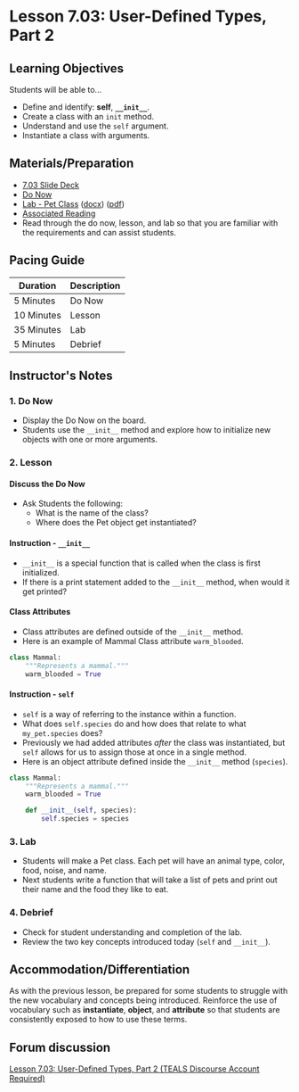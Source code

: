 # Lesson 7.03: User-Defined Types, Part 2

## Learning Objectives

Students will be able to...

* Define and identify: **self**, **`__init__`**.
* Create a class with an `init` method.
* Understand and use the `self` argument.
* Instantiate a class with arguments.

## Materials/Preparation

* [7.03 Slide Deck](https://github.com/TEALSK12/2nd-semester-introduction-to-computer-science/raw/master/units/7_unit/slidedecks/Intro%20Python%207.03%20TEALS.pptx)
* [Do Now][]
* [Lab - Pet Class][] ([docx][]) ([pdf][])
* [Associated Reading](https://tealsk12.github.io/2nd-semester-introduction-to-computer-science/readings.md#associatedreadings/7.2)
* Read through the do now, lesson, and lab so that you are familiar with the requirements and can assist students.

## Pacing Guide

| **Duration**   | **Description** |
| ---------- | ----------- |
| 5 Minutes  | Do Now      |
| 10 Minutes | Lesson      |
| 35 Minutes | Lab         |
| 5 Minutes | Debrief  |

## Instructor's Notes

### 1. Do Now

* Display the Do Now on the board.
* Students use the `__init__` method and explore how to initialize new objects with one or more arguments.

### 2. Lesson

#### Discuss the Do Now

* Ask Students the following:
  * What is the name of the class?
  * Where does the Pet object get instantiated?

#### Instruction - `__init__`

* `__init__` is a special function that is called when the class is first initialized.
* If there is a print statement added to the `__init__` method, when would it get printed?

#### Class Attributes

* Class attributes are defined outside of the `__init__` method.
* Here is an example of Mammal Class attribute `warm_blooded`.

```python
class Mammal:
    """Represents a mammal."""
    warm_blooded = True
```

#### Instruction - `self`

* `self` is a way of referring to the instance within a function.
* What does `self.species` do and how does that relate to what `my_pet.species` does?
* Previously we had added attributes *after* the class was instantiated, but `self` allows for us to assign those at once in a single method.
* Here is an object attribute defined inside the `__init__` method (`species`).

```python
class Mammal:
    """Represents a mammal."""
    warm_blooded = True

    def __init__(self, species):
        self.species = species
```

### 3. Lab

* Students will make a Pet class. Each pet will have an animal type, color, food, noise, and name.
* Next students write a function that will take a list of pets and print out their name and the food they like to eat.

### 4. Debrief

* Check for student understanding and completion of the lab.
* Review the two key concepts introduced today (`self` and `__init__`).

## Accommodation/Differentiation

As with the previous lesson, be prepared for some students to struggle with the new vocabulary and concepts being introduced. Reinforce the use of vocabulary such as **instantiate**, **object**, and **attribute** so that students are consistently exposed to how to use these terms.  

## Forum discussion

[Lesson 7.03: User-Defined Types, Part 2 (TEALS Discourse Account Required)](https://forums.tealsk12.org/c/2nd-semester-unit-7-classes/lesson-7-02-user-defined-types-part-2)
  
[Do Now]:do_now.md
[Lab - Pet Class]:lab.md

[pdf]: https://github.com/TEALSK12/2nd-semester-introduction-to-computer-science/raw/master/units/7_unit/03_lesson/lab.pdf
[docx]: https://github.com/TEALSK12/2nd-semester-introduction-to-computer-science/raw/master/units/7_unit/03_lesson/lab.docx
